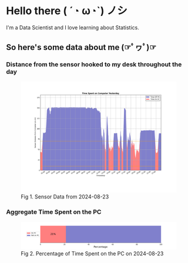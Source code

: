 
# Hello there ( ´◔ ω◔`) ノシ

I'm a Data Scientist and I love learning about Statistics.

## So here's some data about me (☞ﾟヮﾟ)☞


### Distance from the sensor hooked to my desk throughout the day
<figure>
  <picture>
    <source media="(prefers-color-scheme: dark)" srcset="Pi/readme/graphs/lineplot/dark-plot-2024-08-23.png">
    <source media="(prefers-color-scheme: light)" srcset="Pi/readme/graphs/lineplot/light-plot-2024-08-23.png">
    <img alt="Shows a black logo in light color mode and a white one in dark color mode." src="Pi/readme/graphs/lineplot/light-plot-2024-08-23.png">
  </picture>
  <figcaption>Fig 1. Sensor Data from 2024-08-23</figcaption>
</figure>



### Aggregate Time Spent on the PC
<figure>
  <picture>
    <source media="(prefers-color-scheme: dark)" srcset="Pi/readme/graphs/barplot/dark-plot-2024-08-23.png">
    <source media="(prefers-color-scheme: light)" srcset="Pi/readme/graphs/barplot/light-plot-2024-08-23.png">
    <img alt="Shows a black logo in light color mode and a white one in dark color mode." src="Pi/readme/graphs/barplot/light-plot-2024-08-23.png">
  </picture>
  <figcaption>Fig 2. Percentage of Time Spent on the PC on 2024-08-23</figcaption>
</figure>
